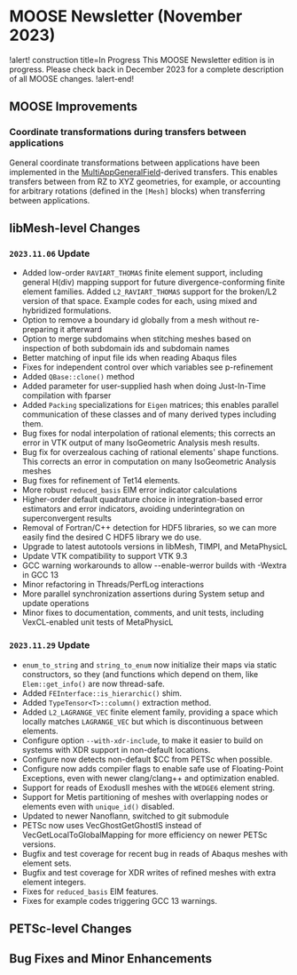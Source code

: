 # MOOSE Newsletter (November 2023)

!alert! construction title=In Progress
This MOOSE Newsletter edition is in progress. Please check back in December 2023
for a complete description of all MOOSE changes.
!alert-end!

## MOOSE Improvements

### Coordinate transformations during transfers between applications

General coordinate transformations between applications have been implemented in the
[MultiAppGeneralField](MultiAppGeneralFieldTransfer.md)-derived transfers. This enables transfers between
from RZ to XYZ geometries, for example, or accounting for arbitrary rotations (defined in the `[Mesh]` blocks)
when transferring between applications.

## libMesh-level Changes

### `2023.11.06` Update

- Added low-order `RAVIART_THOMAS` finite element support, including
  general H(div) mapping support for future divergence-conforming
  finite element families.  Added `L2_RAVIART_THOMAS` support for the
  broken/L2 version of that space.  Example codes for each, using mixed
  and hybridized formulations.
- Option to remove a boundary id globally from a mesh without
  re-preparing it afterward
- Option to merge subdomains when stitching meshes based on inspection
  of both subdomain ids and subdomain names
- Better matching of input file ids when reading Abaqus files
- Fixes for independent control over which variables see p-refinement
- Added `QBase::clone()` method
- Added parameter for user-supplied hash when doing Just-In-Time
  compilation with fparser
- Added `Packing` specializations for `Eigen` matrices; this enables
  parallel communication of these classes and of many derived types
  including them.
- Bug fixes for nodal interpolation of rational elements; this
  corrects an error in VTK output of many IsoGeometric Analysis mesh
  results.
- Bug fix for overzealous caching of rational elements' shape
  functions.  This corrects an error in computation on many
  IsoGeometric Analysis meshes
- Bug fixes for refinement of Tet14 elements.
- More robust `reduced_basis` EIM error indicator calculations
- Higher-order default quadrature choice in integration-based error
  estimators and error indicators, avoiding underintegration on
  superconvergent results
- Removal of Fortran/C++ detection for HDF5 libraries, so we can more
  easily find the desired C HDF5 library we do use.
- Upgrade to latest autotools versions in libMesh, TIMPI, and
  MetaPhysicL
- Update VTK compatibility to support VTK 9.3
- GCC warning workarounds to allow --enable-werror builds with -Wextra
  in GCC 13
- Minor refactoring in Threads/PerfLog interactions
- More parallel synchronization assertions during System setup and
  update operations
- Minor fixes to documentation, comments, and unit tests, including
  VexCL-enabled unit tests of MetaPhysicL

### `2023.11.29` Update

- `enum_to_string` and `string_to_enum` now initialize their maps via
  static constructors, so they (and functions which depend on them,
  like `Elem::get_info()` are now thread-safe.
- Added `FEInterface::is_hierarchic()` shim.
- Added `TypeTensor<T>::column()` extraction method.
- Added `L2_LAGRANGE_VEC` finite element family, providing a space
  which locally matches `LAGRANGE_VEC` but which is discontinuous
  between elements.
- Configure option `--with-xdr-include`, to make it easier to build
  on systems with XDR support in non-default locations.
- Configure now detects non-default $CC from PETSc when possible.
- Configure now adds compiler flags to enable safe use of
  Floating-Point Exceptions, even with newer clang/clang++ and
  optimization enabled.
- Support for reads of ExodusII meshes with the `WEDGE6` element string.
- Support for Metis partitioning of meshes with overlapping nodes or
  elements even with `unique_id()` disabled.
- Updated to newer Nanoflann, switched to git submodule
- PETSc now uses VecGhostGetGhostIS instead of
  VecGetLocalToGlobalMapping for more efficiency on newer PETSc
  versions.
- Bugfix and test coverage for recent bug in reads of Abaqus meshes
  with element sets.
- Bugfix and test coverage for XDR writes of refined meshes with extra
  element integers.
- Fixes for `reduced_basis` EIM features.
- Fixes for example codes triggering GCC 13 warnings.

## PETSc-level Changes

## Bug Fixes and Minor Enhancements

